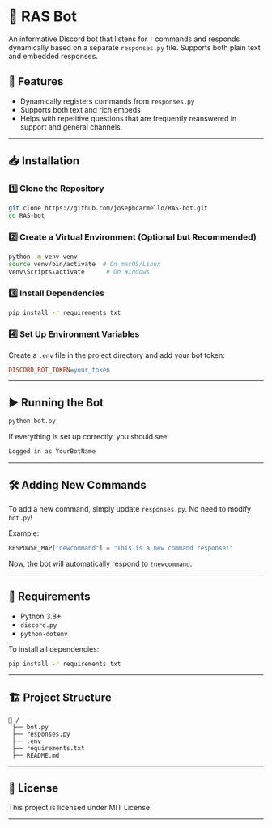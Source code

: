 # 📢 RAS Bot

An informative Discord bot that listens for `!` commands and responds dynamically based on a separate `responses.py` file. Supports both plain text and embedded responses.

## 🚀 Features

- Dynamically registers commands from `responses.py`
- Supports both text and rich embeds
- Helps with repetitive questions that are frequently reanswered in support and general channels.

---

## 📥 Installation

### 1️⃣ Clone the Repository

```sh
git clone https://github.com/josephcarmello/RAS-bot.git
cd RAS-bot
```

### 2️⃣ Create a Virtual Environment (Optional but Recommended)

```sh
python -m venv venv
source venv/bin/activate  # On macOS/Linux
venv\Scripts\activate      # On Windows
```

### 3️⃣ Install Dependencies

```sh
pip install -r requirements.txt
```

### 4️⃣ Set Up Environment Variables

Create a `.env` file in the project directory and add your bot token:

```ini
DISCORD_BOT_TOKEN=your_token
```

---

## ▶️ Running the Bot

```sh
python bot.py
```

If everything is set up correctly, you should see:

```sh
Logged in as YourBotName
```

---

## 🛠 Adding New Commands

To add a new command, simply update `responses.py`. No need to modify `bot.py`!

Example:

```python
RESPONSE_MAP["newcommand"] = "This is a new command response!"
```

Now, the bot will automatically respond to `!newcommand`.

---

## 📝 Requirements

- Python 3.8+
- `discord.py`
- `python-dotenv`

To install all dependencies:

```sh
pip install -r requirements.txt
```

---

## 🏗 Project Structure

```
📁 /
 ├── bot.py
 ├── responses.py
 ├── .env
 ├── requirements.txt
 ├── README.md
```

---

## 📜 License

This project is licensed under MIT License.

---
